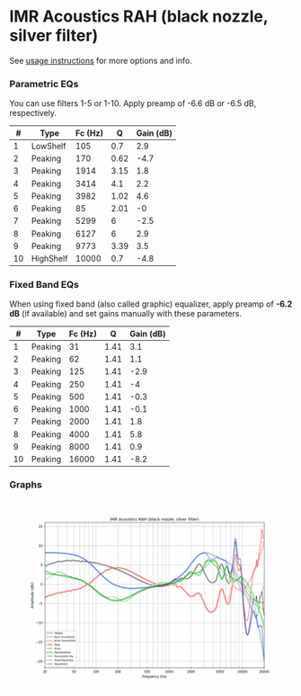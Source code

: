 # IMR Acoustics RAH (black nozzle, silver filter)
See [usage instructions](https://github.com/jaakkopasanen/AutoEq#usage) for more options and info.

### Parametric EQs
You can use filters 1-5 or 1-10. Apply preamp of -6.6 dB or -6.5 dB, respectively.

|   # | Type      |   Fc (Hz) |    Q |   Gain (dB) |
|-----|-----------|-----------|------|-------------|
|   1 | LowShelf  |       105 | 0.7  |         2.9 |
|   2 | Peaking   |       170 | 0.62 |        -4.7 |
|   3 | Peaking   |      1914 | 3.15 |         1.8 |
|   4 | Peaking   |      3414 | 4.1  |         2.2 |
|   5 | Peaking   |      3982 | 1.02 |         4.6 |
|   6 | Peaking   |        85 | 2.01 |        -0   |
|   7 | Peaking   |      5299 | 6    |        -2.5 |
|   8 | Peaking   |      6127 | 6    |         2.9 |
|   9 | Peaking   |      9773 | 3.39 |         3.5 |
|  10 | HighShelf |     10000 | 0.7  |        -4.8 |

### Fixed Band EQs
When using fixed band (also called graphic) equalizer, apply preamp of **-6.2 dB** (if available) and set gains manually with these parameters.

|   # | Type    |   Fc (Hz) |    Q |   Gain (dB) |
|-----|---------|-----------|------|-------------|
|   1 | Peaking |        31 | 1.41 |         3.1 |
|   2 | Peaking |        62 | 1.41 |         1.1 |
|   3 | Peaking |       125 | 1.41 |        -2.9 |
|   4 | Peaking |       250 | 1.41 |        -4   |
|   5 | Peaking |       500 | 1.41 |        -0.3 |
|   6 | Peaking |      1000 | 1.41 |        -0.1 |
|   7 | Peaking |      2000 | 1.41 |         1.8 |
|   8 | Peaking |      4000 | 1.41 |         5.8 |
|   9 | Peaking |      8000 | 1.41 |         0.9 |
|  10 | Peaking |     16000 | 1.41 |        -8.2 |

### Graphs
![](./IMR%20Acoustics%20RAH%20(black%20nozzle,%20silver%20filter).png)
